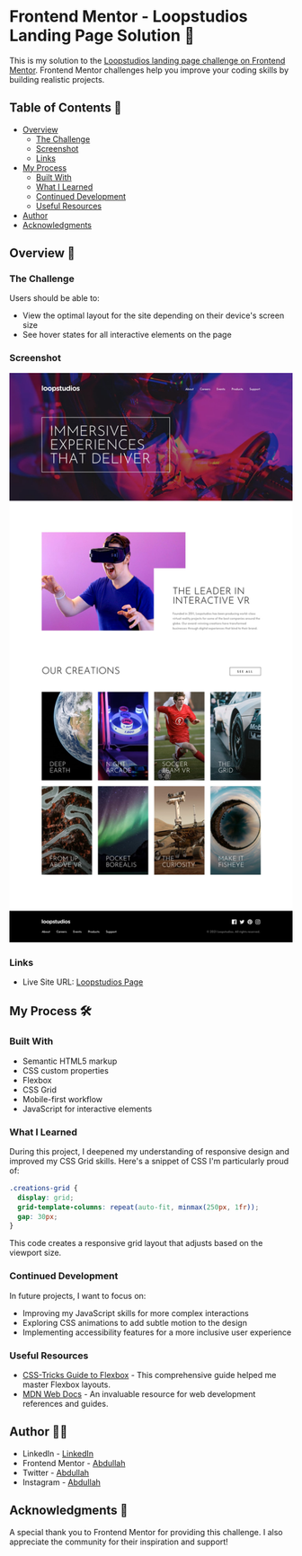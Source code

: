 # Frontend Mentor - Loopstudios Landing Page Solution 🚀

This is my solution to the [Loopstudios landing page challenge on Frontend Mentor](https://www.frontendmentor.io/challenges/loopstudios-landing-page-N88J5Onjw). Frontend Mentor challenges help you improve your coding skills by building realistic projects.

## Table of Contents 📑

- [Overview](#overview)
  - [The Challenge](#the-challenge)
  - [Screenshot](#screenshot)
  - [Links](#links)
- [My Process](#my-process)
  - [Built With](#built-with)
  - [What I Learned](#what-i-learned)
  - [Continued Development](#continued-development)
  - [Useful Resources](#useful-resources)
- [Author](#author)
- [Acknowledgments](#acknowledgments)

## Overview 🔎

### The Challenge

Users should be able to:

- View the optimal layout for the site depending on their device's screen size
- See hover states for all interactive elements on the page

### Screenshot

![Loopstudios Landing Page](./design/desktop-design.jpg)

### Links

- Live Site URL: [Loopstudios Page](hhttps://loop-studios-zeta.vercel.app/m)

## My Process 🛠️

### Built With

- Semantic HTML5 markup
- CSS custom properties
- Flexbox
- CSS Grid
- Mobile-first workflow
- JavaScript for interactive elements

### What I Learned

During this project, I deepened my understanding of responsive design and improved my CSS Grid skills. Here's a snippet of CSS I'm particularly proud of:

```css
.creations-grid {
  display: grid;
  grid-template-columns: repeat(auto-fit, minmax(250px, 1fr));
  gap: 30px;
}
```

This code creates a responsive grid layout that adjusts based on the viewport size.

### Continued Development

In future projects, I want to focus on:

- Improving my JavaScript skills for more complex interactions
- Exploring CSS animations to add subtle motion to the design
- Implementing accessibility features for a more inclusive user experience

### Useful Resources

- [CSS-Tricks Guide to Flexbox](https://css-tricks.com/snippets/css/a-guide-to-flexbox/) - This comprehensive guide helped me master Flexbox layouts.
- [MDN Web Docs](https://developer.mozilla.org/en-US/) - An invaluable resource for web development references and guides.

## Author 👨‍💻

- LinkedIn - [LinkedIn](https://www.linkedin.com/in/abdullah-a-2940b7260/)
- Frontend Mentor - [Abdullah](https://www.frontendmentor.io/profile/Ayyubiy90)
- Twitter - [Abdullah](https://www.twitter.com/ayyubiy10)
- Instagram - [Abdullah](https://www.instagram.com/ayyubiy_10)

## Acknowledgments 🙏

A special thank you to Frontend Mentor for providing this challenge. I also appreciate the community for their inspiration and support!